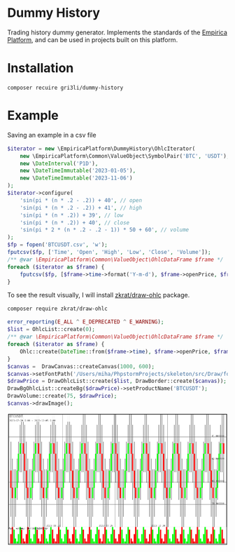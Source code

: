 # Dummy History

Trading history dummy generator.
Implements the standards of the [Empirica Platform](https://github.com/empirica-platform), and can be used in projects built on this platform.

Installation
============
```shell
composer recuire gri3li/dummy-history
```

Example
============
Saving an example in a csv file
```php
$iterator = new \EmpiricaPlatform\DummyHistory\OhlcIterator(
    new \EmpiricaPlatform\Common\ValueObject\SymbolPair('BTC', 'USDT'),
    new \DateInterval('P1D'),
    new \DateTimeImmutable('2023-01-05'),
    new \DateTimeImmutable('2023-11-06')
);
$iterator->configure(
    'sin(pi * (n * .2 - .2)) + 40', // open
    'sin(pi * (n * .2 - .2)) + 41', // high
    'sin(pi * (n * .2)) + 39', // low
    'sin(pi * (n * .2)) + 40', // close
    'sin(pi * 2 * (n * .2 - .2 - 1)) * 50 + 60', // volume
);
$fp = fopen('BTCUSDT.csv', 'w');
fputcsv($fp, ['Time', 'Open', 'High', 'Low', 'Close', 'Volume']);
/** @var \EmpiricaPlatform\Common\ValueObject\OhlcDataFrame $frame */
foreach ($iterator as $frame) {
    fputcsv($fp, [$frame->time->format('Y-m-d'), $frame->openPrice, $frame->highPrice, $frame->lowPrice, $frame->closePrice, $frame->volume]);
}
```
To see the result visually, I will install [zkrat/draw-ohlc](https://packagist.org/packages/zkrat/draw-ohlc) package.
```shell
composer require zkrat/draw-ohlc
```
```php
error_reporting(E_ALL ^ E_DEPRECATED ^ E_WARNING);
$list = OhlcList::create(0);
/** @var \EmpiricaPlatform\Common\ValueObject\OhlcDataFrame $frame */
foreach ($iterator as $frame) {
    Ohlc::create(DateTime::from($frame->time), $frame->openPrice, $frame->highPrice, $frame->lowPrice, $frame->closePrice, $frame->volume, $list);
}
$canvas =  DrawCanvas::createCanvas(1000, 600);
$canvas->setFontPath('/Users/miha/PhpstormProjects/skeleton/src/Draw/font/Hack-Regular.ttf');
$drawPrice = DrawOhlcList::create($list, DrawBorder::create($canvas));
DrawBgOhlcList::createBg($drawPrice)->setProductName('BTCUSDT');
DrawVolume::create(75, $drawPrice);
$canvas->drawImage();
```
![result](qew.png)